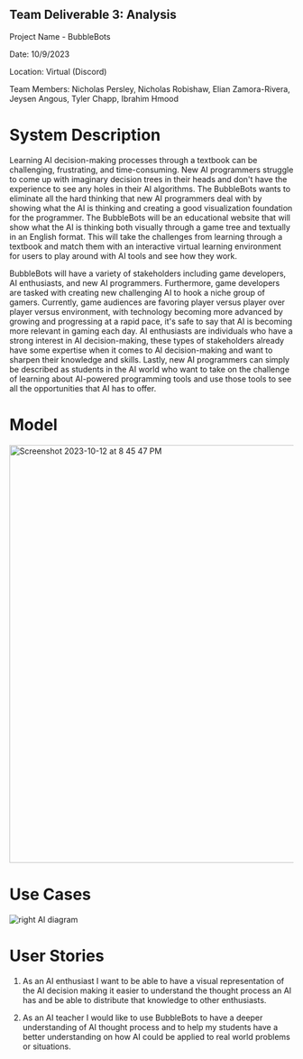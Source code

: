 ## Team Deliverable 3: Analysis
Project Name - BubbleBots

Date: 10/9/2023

Location: Virtual (Discord)

Team Members: Nicholas Persley, Nicholas Robishaw, Elian Zamora-Rivera, Jeysen Angous, Tyler Chapp, Ibrahim Hmood


# System Description


Learning AI decision-making processes through a textbook can be challenging, frustrating, and time-consuming. New AI programmers struggle to come up with imaginary decision trees in their heads and don't have the experience to see any holes in their AI algorithms. The BubbleBots wants to eliminate all the hard thinking that new AI programmers deal with by showing what the AI is thinking and creating a good visualization foundation for the programmer. The BubbleBots will be an educational website that will show what the AI is thinking both visually through a game tree and textually in an English format. This will take the challenges from learning through a textbook and match them with an interactive virtual learning environment for users to play around with AI tools and see how they work.

BubbleBots will have a variety of stakeholders including game developers, AI enthusiasts, and new AI programmers. Furthermore, game developers are tasked with creating new challenging AI to hook a niche group of gamers. Currently, game audiences are favoring player versus player over player versus environment, with technology becoming more advanced by growing and progressing at a rapid pace, it's safe to say that AI is becoming more relevant in gaming each day. AI enthusiasts are individuals who have a strong interest in AI decision-making, these types of stakeholders already have some expertise when it comes to AI decision-making and want to sharpen their knowledge and skills. Lastly, new AI programmers can simply be described as students in the AI world who want to take on the challenge of learning about AI-powered programming tools and use those tools to see all the opportunities that AI has to offer. 


# Model
<img width="741" alt="Screenshot 2023-10-12 at 8 45 47 PM" src="https://github.com/N1ckP3rsl3y/TheBubbleBots/assets/93228715/7cbd4946-0e74-4efc-99ce-8a2f23f35ac4">

# Use Cases
![right AI diagram](https://github.com/N1ckP3rsl3y/TheBubbleBots/assets/128747430/32ff63c0-34bc-45cd-a780-554688417694)

# User Stories
1. As an AI enthusiast I want to be able to have a visual representation of the AI decision making it easier to understand the thought process an AI has and be able to distribute that knowledge to other enthusiasts.
   
2. As an AI teacher I would like to use BubbleBots to have a deeper understanding of AI thought process and to help my students have a better understanding on how AI could be applied to real world problems or situations.



